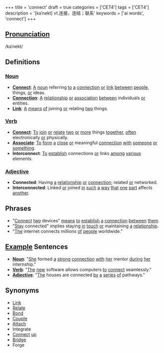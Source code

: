 +++
title = 'connect'
draft = true
categories = ['CET4']
tags = ['CET4']
description = '[kəˈnekt] vt.连接，连结；联系'
keywords = ['ai words', 'connect']
+++

## [Pronunciation](/en/post/pronunciation/)
/kəˈnekt/

## Definitions
### [Noun](/en/post/noun/)
- **[Connect](/en/post/connect/)**: [A](/en/post/a/) [noun](/en/post/noun/) referring [to](/en/post/to/) [a](/en/post/a/) [connection](/en/post/connection/) [or](/en/post/or/) [link](/en/post/link/) [between](/en/post/between/) [people](/en/post/people/), things, [or](/en/post/or/) ideas.
- **[Connection](/en/post/connection/)**: [A](/en/post/a/) [relationship](/en/post/relationship/) [or](/en/post/or/) [association](/en/post/association/) [between](/en/post/between/) individuals [or](/en/post/or/) entities.
- **[Link](/en/post/link/)**: [A](/en/post/a/) [means](/en/post/means/) [of](/en/post/of/) joining [or](/en/post/or/) relating [two](/en/post/two/) things.

### [Verb](/en/post/verb/)
- **[Connect](/en/post/connect/)**: [To](/en/post/to/) [join](/en/post/join/) [or](/en/post/or/) [relate](/en/post/relate/) [two](/en/post/two/) [or](/en/post/or/) [more](/en/post/more/) things [together](/en/post/together/), [often](/en/post/often/) electronically [or](/en/post/or/) physically.
- **[Associate](/en/post/associate/)**: [To](/en/post/to/) [form](/en/post/form/) [a](/en/post/a/) [close](/en/post/close/) [or](/en/post/or/) meaningful [connection](/en/post/connection/) [with](/en/post/with/) [someone](/en/post/someone/) [or](/en/post/or/) [something](/en/post/something/).
- **Interconnect**: [To](/en/post/to/) [establish](/en/post/establish/) connections [or](/en/post/or/) links [among](/en/post/among/) [various](/en/post/various/) elements.

### [Adjective](/en/post/adjective/)
- **Connected**: Having [a](/en/post/a/) [relationship](/en/post/relationship/) [or](/en/post/or/) [connection](/en/post/connection/); related [or](/en/post/or/) networked.
- **Interconnected**: Linked [or](/en/post/or/) joined [in](/en/post/in/) [such](/en/post/such/) [a](/en/post/a/) [way](/en/post/way/) [that](/en/post/that/) [one](/en/post/one/) [part](/en/post/part/) affects [another](/en/post/another/).

## Phrases
- "[Connect](/en/post/connect/) [two](/en/post/two/) devices" [means](/en/post/means/) [to](/en/post/to/) [establish](/en/post/establish/) [a](/en/post/a/) [connection](/en/post/connection/) [between](/en/post/between/) [them](/en/post/them/).
- "[Stay](/en/post/stay/) connected" implies staying [in](/en/post/in/) [touch](/en/post/touch/) [or](/en/post/or/) maintaining [a](/en/post/a/) [relationship](/en/post/relationship/).
- "[The](/en/post/the/) internet connects millions [of](/en/post/of/) [people](/en/post/people/) worldwide."

## [Example](/en/post/example/) Sentences
- **[Noun](/en/post/noun/)**: "[She](/en/post/she/) formed [a](/en/post/a/) [strong](/en/post/strong/) [connection](/en/post/connection/) [with](/en/post/with/) [her](/en/post/her/) mentor [during](/en/post/during/) [her](/en/post/her/) internship."
- **[Verb](/en/post/verb/)**: "[The](/en/post/the/) [new](/en/post/new/) software allows computers [to](/en/post/to/) [connect](/en/post/connect/) seamlessly."
- **[Adjective](/en/post/adjective/)**: "[The](/en/post/the/) houses are connected [by](/en/post/by/) [a](/en/post/a/) [series](/en/post/series/) [of](/en/post/of/) pathways."

## Synonyms
- [Link](/en/post/link/)
- [Relate](/en/post/relate/)
- [Bond](/en/post/bond/)
- [Couple](/en/post/couple/)
- [Attach](/en/post/attach/)
- Integrate
- [Connect](/en/post/connect/) [up](/en/post/up/)
- [Bridge](/en/post/bridge/)
- Forge
